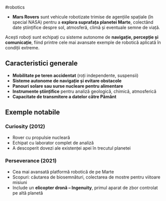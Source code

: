 #robotics 
- **Mars Rovers** sunt vehicule robotizate trimise de agențiile spațiale (în special NASA) pentru a **explora suprafața planetei Marte**, colectând date științifice despre sol, atmosferă, climă și eventuale semne de viață.

Acești roboți sunt echipați cu sisteme autonome de **navigație, percepție și comunicație**, fiind printre cele mai avansate exemple de robotică aplicată în condiții extreme.

## Caracteristici generale

- **Mobilitate pe teren accidentat** (roți independente, suspensii)
- **Sisteme autonome de navigație și evitare obstacole**
- **Panouri solare sau surse nucleare pentru alimentare**
- **Instrumente științifice** pentru analiză geologică, chimică, atmosferică
- **Capacitate de transmitere a datelor către Pământ**

## Exemple notabile

### Curiosity (2012)
- Rover cu propulsie nucleară
- Echipat cu laborator complet de analiză 
- A descoperit dovezi ale existenței apei în trecutul planetei

### Perseverance (2021)
- Cea mai avansată platformă robotică de pe Marte
- Scopuri: căutarea de biosemnături, colectarea de mostre pentru viitoare misiuni
- Include un **elicopter dronă – Ingenuity**, primul aparat de zbor controlat pe altă planetă

